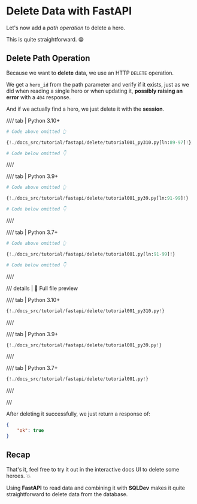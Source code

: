 # Delete Data with FastAPI

Let's now add a *path operation* to delete a hero.

This is quite straightforward. 😁

## Delete Path Operation

Because we want to **delete** data, we use an HTTP `DELETE` operation.

We get a `hero_id` from the path parameter and verify if it exists, just as we did when reading a single hero or when updating it, **possibly raising an error** with a `404` response.

And if we actually find a hero, we just delete it with the **session**.

//// tab | Python 3.10+

```Python hl_lines="3-11"
# Code above omitted 👆

{!./docs_src/tutorial/fastapi/delete/tutorial001_py310.py[ln:89-97]!}

# Code below omitted 👇
```

////

//// tab | Python 3.9+

```Python hl_lines="3-11"
# Code above omitted 👆

{!./docs_src/tutorial/fastapi/delete/tutorial001_py39.py[ln:91-99]!}

# Code below omitted 👇
```

////

//// tab | Python 3.7+

```Python hl_lines="3-11"
# Code above omitted 👆

{!./docs_src/tutorial/fastapi/delete/tutorial001.py[ln:91-99]!}

# Code below omitted 👇
```

////

/// details | 👀 Full file preview

//// tab | Python 3.10+

```Python
{!./docs_src/tutorial/fastapi/delete/tutorial001_py310.py!}
```

////

//// tab | Python 3.9+

```Python
{!./docs_src/tutorial/fastapi/delete/tutorial001_py39.py!}
```

////

//// tab | Python 3.7+

```Python
{!./docs_src/tutorial/fastapi/delete/tutorial001.py!}
```

////

///

After deleting it successfully, we just return a response of:

```JSON
{
    "ok": true
}
```

## Recap

That's it, feel free to try it out in the interactive docs UI to delete some heroes. 💥

Using **FastAPI** to read data and combining it with **SQLDev** makes it quite straightforward to delete data from the database.
